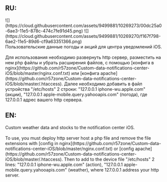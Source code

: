<h2>RU:</h2>
![](https://cloud.githubusercontent.com/assets/9499881/10269273/00dc25a0-6ae3-11e5-878c-474c7fe91d45.png)
![](https://cloud.githubusercontent.com/assets/9499881/10269270/f167f798-6ae2-11e5-89d6-cf9a63351366.png)<br>
Пользовательские данные погоды и акций для центра уведомлений iOS.<br><br>
Для использования необходимо развернуть http сервер, разместить на нем php файлы и убрать расширения файлов, с помощью [конфига в nginx](https://github.com/r57zone/Custom-data-notifications-center-iOS/blob/master/nginx.conf.txt) или [конфига apache](https://github.com/r57zone/Custom-data-notifications-center-iOS/blob/master/.htaccess). 
Далее необходимо добавить в файл устройства "/etc/hosts" 2 строки: "127.0.0.1	 iphone-wu.apple.com" (акции), "127.0.0.1	apple-mobile.query.yahooapis.com" (погода), где 127.0.0.1 адрес вашего http сервера.
<h2>EN:</h2>
Custom weather data and stocks to the notification center iOS.<br><br>
To use, you must deploy http server host a php file and remove the file extensions with [config in nginx](https://github.com/r57zone/Custom-data-notifications-center-iOS/blob/master/nginx.conf.txt) or [config apache](https://github.com/r57zone/Custom-data-notifications-center-iOS/blob/master/.htaccess).
Then to add to the device file "/etc/hosts" 2 lines: "127.0.0.1 iphone-wu.apple.com" (action), "127.0.0.1 apple-mobile.query.yahooapis.com" (weather), where 127.0.0.1 address your http server.